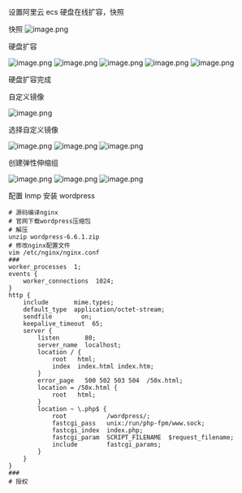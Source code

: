 设置阿里云 ecs 硬盘在线扩容，快照

快照
![image.png](https://gitee.com/zhaojiedong/img/raw/master/20240904175645.png)

硬盘扩容

![image.png](https://gitee.com/zhaojiedong/img/raw/master/20240904175734.png)
![image.png](https://gitee.com/zhaojiedong/img/raw/master/20240904175813.png)
![image.png](https://gitee.com/zhaojiedong/img/raw/master/20240904175843.png)
![image.png](https://gitee.com/zhaojiedong/img/raw/master/20240904175941.png)
![image.png](https://gitee.com/zhaojiedong/img/raw/master/20240904175951.png)

硬盘扩容完成

自定义镜像

![image.png](https://gitee.com/zhaojiedong/img/raw/master/20240904180049.png)

选择自定义镜像

![image.png](https://gitee.com/zhaojiedong/img/raw/master/20240904180135.png)
![image.png](https://gitee.com/zhaojiedong/img/raw/master/20240904180148.png)
![image.png](https://gitee.com/zhaojiedong/img/raw/master/20240904180153.png)

创建弹性伸缩组

![image.png](https://gitee.com/zhaojiedong/img/raw/master/20240904180853.png)
![image.png](https://gitee.com/zhaojiedong/img/raw/master/20240904180822.png)
![image.png](https://gitee.com/zhaojiedong/img/raw/master/20240904180950.png)

配置 lnmp 安装 wordpress

```shell
# 源码编译nginx
# 官网下载wordpress压缩包
# 解压
unzip wordpress-6.6.1.zip 
# 修改nginx配置文件
vim /etc/nginx/nginx.conf
###
worker_processes  1;
events {
    worker_connections  1024;
}
http {
    include       mime.types;
    default_type  application/octet-stream;
    sendfile        on;
    keepalive_timeout  65;
    server {
        listen       80;
        server_name  localhost;
        location / {
            root   html;
            index  index.html index.htm;
        }
        error_page   500 502 503 504  /50x.html;
        location = /50x.html {
            root   html;
        }
        location ~ \.php$ {
            root           /wordpress/;
            fastcgi_pass   unix:/run/php-fpm/www.sock;
            fastcgi_index  index.php;
            fastcgi_param  SCRIPT_FILENAME  $request_filename;
            include        fastcgi_params;
        }
    }
}
###
# 授权

```